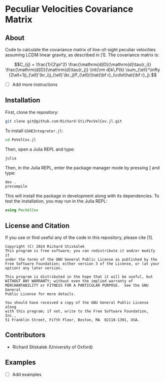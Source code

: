 # Peculiar Velocities Covariance Matrix


## About

Code to calculate the covariance matrix of line-of-sight peculiar velocities assuming LCDM linear gravity, as described in [1]. The covariance matrix is:

```math
C_{ij}
=
\frac{1}{2\pi^2} \frac{\mathrm{d}D}{\mathrm{d}\tau(r_i)} \frac{\mathrm{d}D}{\mathrm{d}\tau(r_j)} \int{\rm d}k\,P(k) \sum_{\ell}^\infty (2\ell+1)j_{\ell}'(kr_i)j_{\ell}'(kr_j)P_{\ell}(\hat{\bf r}_i\cdot\hat{\bf r}_j).
```

- [ ] Add more instructions

## Installation


First, clone the repository:
```bash
git clone git@github.com:Richard-Sti/PecVelCov.jl.git
```

To install `GSHEIntegrator.jl`:
```bash
cd PeVelCov.jl
```
Then, open a Julia REPL and type:
```julia
julia
```
Then, in the Julia REPL, enter the package manager mode by pressing ] and type:
```bash
dev .
precompile
```

This will install the package in development along with its dependencies. To test the installation, you may run in the Julia REPL:
```julia
using PecVelCov
```

## License and Citation
If you use or find useful any of the code in this repository, please cite [1].

```
Copyright (C) 2024 Richard Stiskalek
This program is free software; you can redistribute it and/or modify it
under the terms of the GNU General Public License as published by the
Free Software Foundation; either version 3 of the License, or (at your
option) any later version.

This program is distributed in the hope that it will be useful, but
WITHOUT ANY WARRANTY; without even the implied warranty of
MERCHANTABILITY or FITNESS FOR A PARTICULAR PURPOSE.  See the GNU General
Public License for more details.

You should have received a copy of the GNU General Public License along
with this program; if not, write to the Free Software Foundation, Inc.,
51 Franklin Street, Fifth Floor, Boston, MA  02110-1301, USA.
```

## Contributors
- Richard Stiskalek (University of Oxford)


## Examples

- [ ] Add examples
